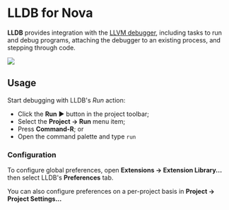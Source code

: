 
# LLDB for Nova
<!--
👋 Hello! As Nova users browse the extensions library, a good README can help them understand what your extension does, how it works, and what setup or configuration it may require.

Not every extension will need every item described below. Use your best judgement when deciding which parts to keep to provide the best experience for your new users.

💡 Quick Tip! As you edit this README template, you can preview your changes by selecting **Extensions → Activate Project as Extension**, opening the Extension Library, and selecting "LLDB" in the sidebar.

Let's get started!
-->

**LLDB** provides integration with the [LLVM debugger](https://lldb.llvm.org), including tasks to run and debug programs, attaching the debugger to an existing process, and stepping through code.

<!--
🎈 It can also be helpful to include a screenshot or GIF showing your extension in action:
-->

![](https://nova.app/images/en/dark/editor.png)

<!-- ## Requirements

LLDB requires some additional tools to be installed on your Mac:

- [Node.js 8.2.0](https://nodejs.org) and NPM 5.2.0 or newer -->

<!-- Tool installation guide: -->
<!-- > To install the current stable version of Node, click the "Recommended for Most Users" button to begin the download. When that completes, double-click the **.pkg** installer to begin installation. -->

## Usage

Start debugging with LLDB's _Run_ action:

- Click the **Run** ▶️ button in the project toolbar;
- Select the **Project → Run** menu item;
- Press **Command-R**; or
- Open the command palette and type `run`

### Configuration

<!--
🎈 If your extension offers global- or workspace-scoped preferences, consider pointing users toward those settings. For example:
-->

To configure global preferences, open **Extensions → Extension Library...** then select LLDB's **Preferences** tab.

You can also configure preferences on a per-project basis in **Project → Project Settings...**
